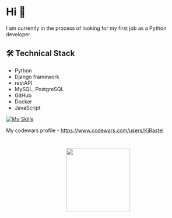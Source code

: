 


# Hi 👋
I am currently in the process of looking for my first job as a Python developer.





## 🛠 Technical Stack
*   Python
*   Django framework
*   restAPI
*   MySQL, PostgreSQL
*   GitHub
*   Docker
*   JavaScript

[![My Skills](https://skills.thijs.gg/icons?i=python,js,html,css,docker,git,mysql)]()


My codewars profile - https://www.codewars.com/users/KiRastel


<div align="center" style="margin: 40px 0">
   <a href="http://linkedin.com/in/%D1%81%D0%B5%D1%80%D0%B3%D0%B5%D0%B9-%D0%BD%D0%B8%D0%BA%D0%B8%D1%82%D0%B8%D0%BD-75738a231">
       <img width="175px" src="https://img.shields.io/badge/LinkedIn-0077B5?style=for-the-badge&logo=linkedin&logoColor=white">
   </a>
</div>

